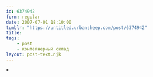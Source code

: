 ```yaml
---
id: 6374942
form: regular
date: 2007-07-01 18:10:00
tumblr: "https://untitled.urbansheep.com/post/6374942"
title:
tags:
    - post
    - контейнерный склад
layout: post-text.njk
---
```


<p>*</p>

